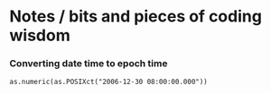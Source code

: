 # Notes / bits and pieces of coding wisdom

### Converting date time to epoch time
`as.numeric(as.POSIXct("2006-12-30 08:00:00.000"))`
